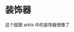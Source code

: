 <!--
 * @Author: shgopher shgopher@gmail.com
 * @Date: 2024-03-06 17:50:28
 * @LastEditors: shgopher shgopher@gmail.com
 * @LastEditTime: 2024-03-07 00:56:11
 * @FilePath: /TSFamily/ts/装饰器/README.md
 * @Description: 
 * 
 * Copyright (c) 2024 by shgopher, All Rights Reserved. 
-->
# 装饰器

这个就跟 arkts 中的装饰器很像了

